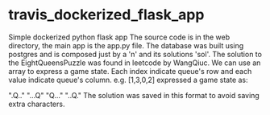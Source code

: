 # travis_dockerized_flask_app
Simple dockerized python flask app
The source code is in the web directory, the main app is the app.py file.
The database was built using postgres and is composed just by a 'n' and its solutions 'sol'.
The solution to the EightQueensPuzzle was found in leetcode by WangQiuc.
We can use an array to express a game state. Each index indicate queue's row and each value indicate queue's column.
e.g. [1,3,0,2] expressed a game state as:

".Q.."
"...Q"
"Q..."
"..Q."
The solution was saved in this format to avoid saving extra characters.

